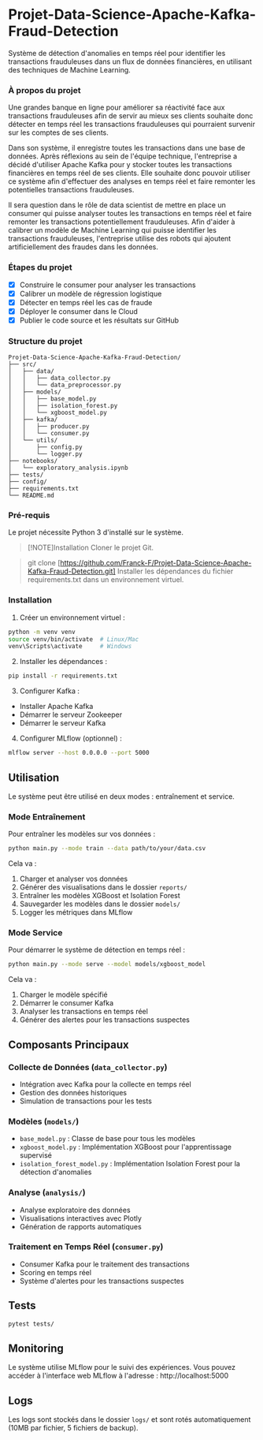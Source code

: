 # Projet-Data-Science-Apache-Kafka-Fraud-Detection
Système de détection d'anomalies en temps réel pour identifier les transactions frauduleuses dans un flux de données financières, en utilisant des techniques de Machine Learning.

### À propos du projet
Une grandes banque en ligne pour améliorer sa réactivité face aux transactions frauduleuses afin de servir au mieux ses clients souhaite donc détecter en temps réel les transactions frauduleuses qui pourraient survenir sur les comptes de ses clients.

Dans son système, il enregistre toutes les transactions dans une base de données. Après réflexions au sein de l'équipe technique, l'entreprise a décidé d'utiliser Apache Kafka pour y stocker toutes les transactions financières en temps réel de ses clients. Elle souhaite donc pouvoir utiliser ce système afin d'effectuer des analyses en temps réel et faire remonter les potentielles transactions frauduleuses.

Il sera question dans le rôle de data scientist de mettre en place un consumer qui puisse analyser toutes les transactions en temps réel et faire remonter les transactions potentiellement frauduleuses. Afin d'aider à calibrer un modèle de Machine Learning qui puisse identifier les transactions frauduleuses, l'entreprise utilise des robots qui ajoutent artificiellement des fraudes dans les données.

### Étapes du projet
 - [x] Construire le consumer pour analyser les transactions
 - [x] Calibrer un modèle de régression logistique
 - [x] Détecter en temps réel les cas de fraude
 - [x] Déployer le consumer dans le Cloud
 - [x] Publier le code source et les résultats sur GitHub

### Structure du projet
```
Projet-Data-Science-Apache-Kafka-Fraud-Detection/
├── src/
│   ├── data/
│   │   ├── data_collector.py
│   │   └── data_preprocessor.py
│   ├── models/
│   │   ├── base_model.py
│   │   ├── isolation_forest.py
│   │   └── xgboost_model.py
│   ├── kafka/
│   │   ├── producer.py
│   │   └── consumer.py
│   └── utils/
│       ├── config.py
│       └── logger.py
├── notebooks/
│   └── exploratory_analysis.ipynb
├── tests/
├── config/
├── requirements.txt
└── README.md
```


### Pré-requis
Le projet nécessite Python 3 d'installé sur le système.

>[!NOTE]Installation
> Cloner le projet Git.

> git clone [https://github.com/Franck-F/Projet-Data-Science-Apache-Kafka-Fraud-Detection.git]
> Installer les dépendances du fichier requirements.txt dans un environnement virtuel.

### Installation
1. Créer un environnement virtuel :
```bash
python -m venv venv
source venv/bin/activate  # Linux/Mac
venv\Scripts\activate     # Windows
```

2. Installer les dépendances :
```bash
pip install -r requirements.txt
```

3. Configurer Kafka :
- Installer Apache Kafka
- Démarrer le serveur Zookeeper
- Démarrer le serveur Kafka

4. Configurer MLflow (optionnel) :
```bash
mlflow server --host 0.0.0.0 --port 5000
```

## Utilisation
Le système peut être utilisé en deux modes : entraînement et service.

### Mode Entraînement
Pour entraîner les modèles sur vos données :
```bash
python main.py --mode train --data path/to/your/data.csv
```

Cela va :
1. Charger et analyser vos données
2. Générer des visualisations dans le dossier `reports/`
3. Entraîner les modèles XGBoost et Isolation Forest
4. Sauvegarder les modèles dans le dossier `models/`
5. Logger les métriques dans MLflow

### Mode Service
Pour démarrer le système de détection en temps réel :
```bash
python main.py --mode serve --model models/xgboost_model
```

Cela va :
1. Charger le modèle spécifié
2. Démarrer le consumer Kafka
3. Analyser les transactions en temps réel
4. Générer des alertes pour les transactions suspectes

## Composants Principaux

### Collecte de Données (`data_collector.py`)
- Intégration avec Kafka pour la collecte en temps réel
- Gestion des données historiques
- Simulation de transactions pour les tests

### Modèles (`models/`)
- `base_model.py` : Classe de base pour tous les modèles
- `xgboost_model.py` : Implémentation XGBoost pour l'apprentissage supervisé
- `isolation_forest_model.py` : Implémentation Isolation Forest pour la détection d'anomalies

### Analyse (`analysis/`)
- Analyse exploratoire des données
- Visualisations interactives avec Plotly
- Génération de rapports automatiques

### Traitement en Temps Réel (`consumer.py`)
- Consumer Kafka pour le traitement des transactions
- Scoring en temps réel
- Système d'alertes pour les transactions suspectes

## Tests
```bash
pytest tests/
```

## Monitoring
Le système utilise MLflow pour le suivi des expériences. Vous pouvez accéder à l'interface web MLflow à l'adresse : http://localhost:5000

## Logs
Les logs sont stockés dans le dossier `logs/` et sont rotés automatiquement (10MB par fichier, 5 fichiers de backup).
